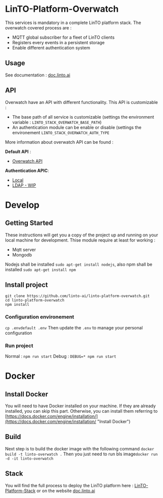 
# LinTO-Platform-Overwatch

This services is mandatory in a complete LinTO platform stack.
The overwatch covered process are :
- MQTT global subscriber for a fleet of LinTO clients
- Registers every events in a persistent storage
- Enable different authentication system

## Usage
See documentation : [doc.linto.ai](https://doc.linto.ai)

## API
Overwatch have an API with different functionality. This API is customizable :
- The base path of all service is customizable (settings the environment variable : `LINTO_STACK_OVERWATCH_BASE_PATH`)
- An authentication module can be enable or disable (settings the environement `LINTO_STACK_OVERWATCH_AUTH_TYPE`


More information about overwatch API can be found :

**Default API** :
- [Overwatch API](doc/api/default.md)

**Authentication APIC**:
- [Local](doc/api/auth/local.md)
- [LDAP - WIP](doc/api/auth/ldap.md)

# Develop

## Getting Started
These instructions will get you a copy of the project up and running on your local machine for development. Thise module require at least for working :
* Mqtt server
* Mongodb

Nodejs shall be installed `sudo apt-get install nodejs`, also npm shall be installed `sudo apt-get install npm`

## Install project
```
git clone https://github.com/linto-ai/linto-platform-overwatch.git
cd linto-platform-overwatch
npm install
```

### Configuration environement
`cp .envdefault .env`
Then update the `.env` to manage your personal configuration

### Run project
Normal : `npm run start`
Debug : `DEBUG=* npm run start`

# Docker
## Install Docker
You will need to have Docker installed on your machine. If they are already installed, you can skip this part.
Otherwise, you can install them referring to [https://docs.docker.com/engine/installation/](https://docs.docker.com/engine/installation/ "Install Docker")

## Build
Next step is to build the docker image with the following command `docker build -t linto-overwatch .`
Then you just need to run bls image`docker run -d -it linto-overwatch`

## Stack
You will find the full process to deploy the LinTO platform here : [LinTO-Platform-Stack](https://github.com/linto-ai/linto-platform-stack) or on the website [doc.linto.ai](https://doc.linto.ai/#/services/nlu?id=installation)